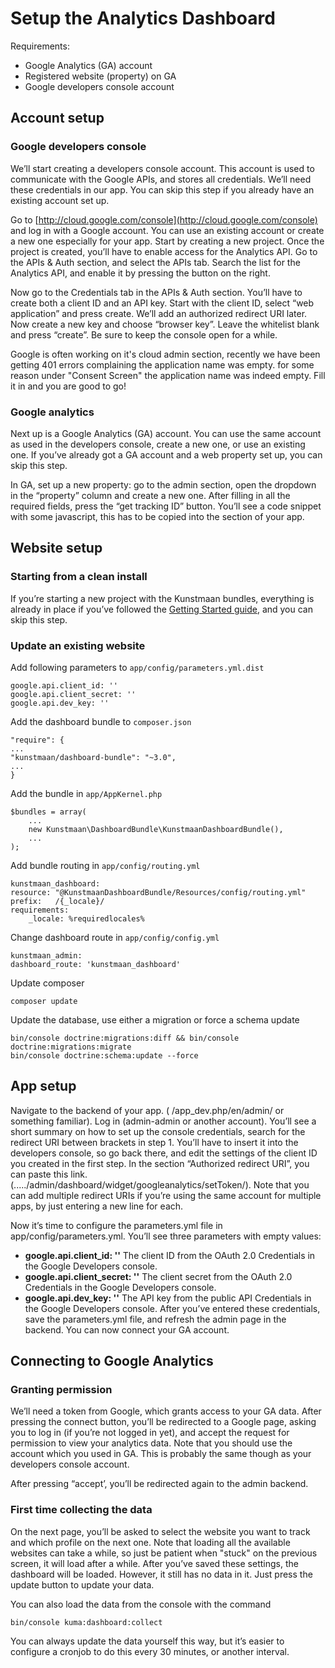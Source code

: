 # Setup the Analytics Dashboard
Requirements:

* Google Analytics (GA) account
* Registered website (property) on GA
* Google developers console account

## Account setup

### Google developers console

We’ll start creating a developers console account. This account is used to communicate with the Google APIs, and stores all credentials. We’ll need these credentials in our app. You can skip this step if you already have an existing account set up.

Go to [http://cloud.google.com/console](http://cloud.google.com/console) and log in with a Google account. You can use an existing account or create a new one especially for your app. Start by creating a new project. Once the project is created, you’ll have to enable access for the Analytics API. Go to the APIs & Auth section, and select the APIs tab. Search the list for the Analytics API, and enable it by pressing the button on the right.

Now go to the Credentials tab in the APIs & Auth section. You’ll have to create both a client ID and an API key. Start with the client ID, select “web application” and press create. We’ll add an authorized redirect URI later. Now create a new key and choose “browser key”. Leave the whitelist blank and press “create”. Be sure to keep the console open for a while.

Google is often working on it's cloud admin section, recently we have been getting 401 errors complaining the application name was empty. for some reason under "Consent Screen" the application name was indeed empty. Fill it in and you are good to go!

### Google analytics

Next up is a Google Analytics (GA) account. You can use the same account as used in the developers console, create a new one, or use an existing one. If you’ve already got a GA account and a web property set up, you can skip this step.

In GA, set up a new property: go to the admin section, open the dropdown in the “property” column and create a new one. After filling in all the required fields, press the “get tracking ID” button. You’ll see a code snippet with some javascript, this has to be copied into the section of your app.

## Website setup

### Starting from a clean install

If you’re starting a new project with the Kunstmaan bundles, everything is already in place if you’ve followed the [Getting Started guide](http://bundles.kunstmaan.be/getting-started), and you can skip this step.

### Update an existing website

Add following parameters to `app/config/parameters.yml.dist`

    google.api.client_id: ''
    google.api.client_secret: ''
    google.api.dev_key: ''

Add the dashboard bundle to `composer.json`

    "require": {
	...
	"kunstmaan/dashboard-bundle": "~3.0",
	...
    }

Add the bundle in `app/AppKernel.php`

	$bundles = array(
	    ...
	    new Kunstmaan\DashboardBundle\KunstmaanDashboardBundle(),
	    ...
	);

Add bundle routing in `app/config/routing.yml`

    kunstmaan_dashboard:
	resource: "@KunstmaanDashboardBundle/Resources/config/routing.yml"
	prefix:   /{_locale}/
	requirements:
	    _locale: %requiredlocales%

Change dashboard route in `app/config/config.yml`

    kunstmaan_admin:
	dashboard_route: 'kunstmaan_dashboard'

Update composer

    composer update

Update the database, use either a migration or force a schema update

    bin/console doctrine:migrations:diff && bin/console doctrine:migrations:migrate
    bin/console doctrine:schema:update --force

## App setup

Navigate to the backend of your app. ( /app_dev.php/en/admin/ or something familiar). Log in (admin-admin or another account). You’ll see a short summary on how to set up the console credentials, search for the redirect URI between brackets in step 1. You’ll have to insert it into the developers console, so go back there, and edit the settings of the client ID you created in the first step. In the section “Authorized redirect URI”, you can paste this link. (...../admin/dashboard/widget/googleanalytics/setToken/). Note that you can add multiple redirect URIs if you’re using the same account for multiple apps, by just entering a new line for each.

Now it’s time to configure the parameters.yml file in app/config/parameters.yml. You’ll see three parameters with empty values:

* **google.api.client_id: ''** The client ID from the OAuth 2.0 Credentials in the Google Developers console.
* **google.api.client_secret: ''** The client secret from the OAuth 2.0 Credentials in the Google Developers console.
* **google.api.dev_key: ''** The API key from the public API Credentials in the Google Developers console.
After you’ve entered these credentials, save the parameters.yml file, and refresh the admin page in the backend. You can now connect your GA account.

## Connecting to Google Analytics

### Granting permission

We’ll need a token from Google, which grants access to your GA data. After pressing the connect button, you’ll be redirected to a Google page, asking you to log in (if you’re not logged in yet), and accept the request for permission to view your analytics data. Note that you should use the account which you used in GA. This is probably the same though as your developers console account.

After pressing “accept’, you’ll be redirected again to the admin backend.

### First time collecting the data

On the next page, you’ll be asked to select the website you want to track and which profile on the next one. Note that loading all the available websites can take a while, so just be patient when "stuck" on the previous screen, it will load after a while. After you’ve saved these settings, the dashboard will be loaded. However, it still has no data in it. Just press the update button to update your data.

You can also load the data from the console with the command

    bin/console kuma:dashboard:collect

You can always update the data yourself this way, but it’s easier to configure a cronjob to do this every 30 minutes, or another interval.